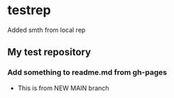 # testrep
Added smth from local rep
## My test repository
### Add something to readme.md from gh-pages
+ This is from NEW MAIN branch